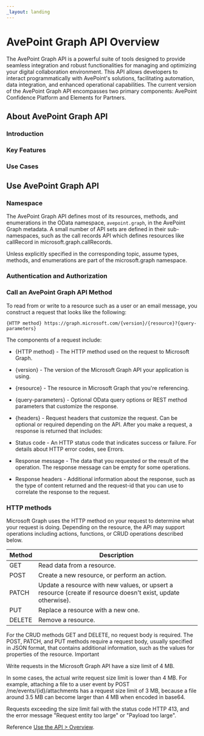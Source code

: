 ```yaml
---
_layout: landing
---
```


# AvePoint Graph API Overview  

The AvePoint Graph API is a powerful suite of tools designed to provide seamless integration and robust functionalities for managing and optimizing your digital collaboration environment. This API allows developers to interact programmatically with AvePoint's solutions, facilitating automation, data integration, and enhanced operational capabilities. The current version of the AvePoint Graph API encompasses two primary components: AvePoint Confidence Platform and Elements for Partners.  

## About AvePoint Graph API

### Introduction

### Key Features

### Use Cases

## Use AvePoint Graph API

### Namespace

The AvePoint Graph API defines most of its resources, methods, and enumerations in the OData namespace, `avepoint.graph`, in the AvePoint Graph metadata. A small number of API sets are defined in their sub-namespaces, such as the call records API which defines resources like callRecord in microsoft.graph.callRecords.

Unless explicitly specified in the corresponding topic, assume types, methods, and enumerations are part of the microsoft.graph namespace.

### Authentication and Authorization

### Call an AvePoint Graph API Method

To read from or write to a resource such as a user or an email message, you construct a request that looks like the following:  

    {HTTP method} https://graph.microsoft.com/{version}/{resource}?{query-parameters}  

The components of a request include:

- {HTTP method} - The HTTP method used on the request to Microsoft Graph.
- {version} - The version of the Microsoft Graph API your application is using.
- {resource} - The resource in Microsoft Graph that you're referencing.
- {query-parameters} - Optional OData query options or REST method parameters that customize the response.
- {headers} - Request headers that customize the request. Can be optional or required depending on the API.
After you make a request, a response is returned that includes:

- Status code - An HTTP status code that indicates success or failure. For details about HTTP error codes, see Errors.
- Response message - The data that you requested or the result of the operation. The response message can be empty for some operations.
<!---   @odata.nextLink - If your request returns a lot of data, you need to page through it by using the URL returned in @odata.nextLink. For details, see Paging.--->
- Response headers - Additional information about the response, such as the type of content returned and the request-id that you can use to correlate the response to the request.  


### HTTP methods

Microsoft Graph uses the HTTP method on your request to determine what your request is doing. Depending on the resource, the API may support operations including actions, functions, or CRUD operations described below.

| Method | Description |  
|------|------|  
|GET|Read data from a resource.|  
|POST|Create a new resource, or perform an action.|
|PATCH|Update a resource with new values, or upsert a resource (create if resource doesn't exist, update otherwise).|  
|PUT|Replace a resource with a new one.|  
|DELETE|Remove a resource.|  


For the CRUD methods GET and DELETE, no request body is required.
The POST, PATCH, and PUT methods require a request body, usually specified in JSON format, that contains additional information, such as the values for properties of the resource.
 Important

Write requests in the Microsoft Graph API have a size limit of 4 MB.

In some cases, the actual write request size limit is lower than 4 MB. For example, attaching a file to a user event by POST /me/events/{id}/attachments has a request size limit of 3 MB, because a file around 3.5 MB can become larger than 4 MB when encoded in base64.

Requests exceeding the size limit fail with the status code HTTP 413, and the error message "Request entity too large" or "Payload too large".

Reference [Use the API > Overview](https://learn.microsoft.com/en-us/graph/use-the-api).  